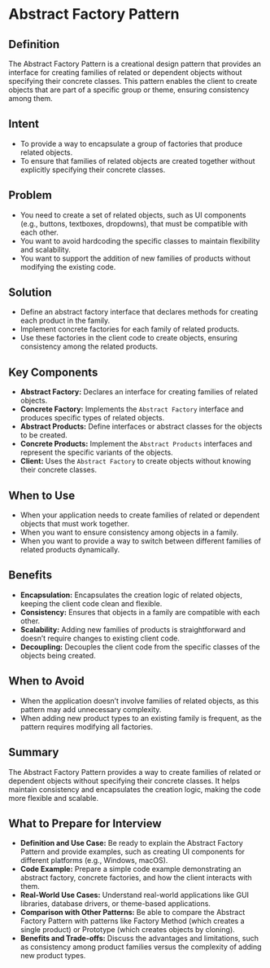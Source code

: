 # Abstract Factory Pattern

## Definition  
The Abstract Factory Pattern is a creational design pattern that provides an interface for creating families of related or dependent objects without specifying their concrete classes. This pattern enables the client to create objects that are part of a specific group or theme, ensuring consistency among them.

## Intent  
- To provide a way to encapsulate a group of factories that produce related objects.  
- To ensure that families of related objects are created together without explicitly specifying their concrete classes.

## Problem  
- You need to create a set of related objects, such as UI components (e.g., buttons, textboxes, dropdowns), that must be compatible with each other.  
- You want to avoid hardcoding the specific classes to maintain flexibility and scalability.  
- You want to support the addition of new families of products without modifying the existing code.

## Solution  
- Define an abstract factory interface that declares methods for creating each product in the family.  
- Implement concrete factories for each family of related products.  
- Use these factories in the client code to create objects, ensuring consistency among the related products.

## Key Components  
- **Abstract Factory:** Declares an interface for creating families of related objects.  
- **Concrete Factory:** Implements the `Abstract Factory` interface and produces specific types of related objects.  
- **Abstract Products:** Define interfaces or abstract classes for the objects to be created.  
- **Concrete Products:** Implement the `Abstract Products` interfaces and represent the specific variants of the objects.  
- **Client:** Uses the `Abstract Factory` to create objects without knowing their concrete classes.

## When to Use  
- When your application needs to create families of related or dependent objects that must work together.  
- When you want to ensure consistency among objects in a family.  
- When you want to provide a way to switch between different families of related products dynamically.

## Benefits  
- **Encapsulation:** Encapsulates the creation logic of related objects, keeping the client code clean and flexible.  
- **Consistency:** Ensures that objects in a family are compatible with each other.  
- **Scalability:** Adding new families of products is straightforward and doesn’t require changes to existing client code.  
- **Decoupling:** Decouples the client code from the specific classes of the objects being created.

## When to Avoid  
- When the application doesn’t involve families of related objects, as this pattern may add unnecessary complexity.  
- When adding new product types to an existing family is frequent, as the pattern requires modifying all factories.

## Summary  
The Abstract Factory Pattern provides a way to create families of related or dependent objects without specifying their concrete classes. It helps maintain consistency and encapsulates the creation logic, making the code more flexible and scalable.

## What to Prepare for Interview  
- **Definition and Use Case:** Be ready to explain the Abstract Factory Pattern and provide examples, such as creating UI components for different platforms (e.g., Windows, macOS).  
- **Code Example:** Prepare a simple code example demonstrating an abstract factory, concrete factories, and how the client interacts with them.  
- **Real-World Use Cases:** Understand real-world applications like GUI libraries, database drivers, or theme-based applications.  
- **Comparison with Other Patterns:** Be able to compare the Abstract Factory Pattern with patterns like Factory Method (which creates a single product) or Prototype (which creates objects by cloning).  
- **Benefits and Trade-offs:** Discuss the advantages and limitations, such as consistency among product families versus the complexity of adding new product types.